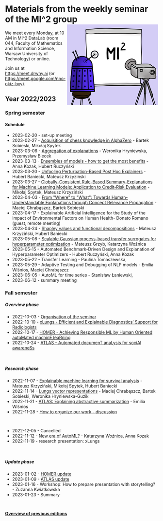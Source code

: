 # Materials from the weekly seminar of the MI^2 group  <img src="prezentacja.png" align="right" width="300"/>

We meet every Monday, at 10 AM in MI^2 DataLab (room 044, Faculty of Mathematics and Information Science, Warsaw University of Technology) or online.

Join us at https://meet.drwhy.ai (or https://meet.google.com/nno-okiz-bxy).

## Year 2022/2023

### Spring semester

#### Schedule

* 2023-02-20 - set-up meeting
* 2023-02-27 - [Acquisition of chess knowledge in AlphaZero](https://github.com/MI2DataLab/MI2DataLab_Seminarium/tree/master/2023/2023_02_27_Acquisition_of_chess_knowledge_in_AlphaZero) - Bartek Sobieski, Mikołaj Spytek
* 2023-03-06 - [Aggregation of explanations](https://github.com/MI2DataLab/MI2DataLab_Seminarium/tree/master/2023/2023_03_06_Ensemble_XAI) - Weronika Hryniewska, Przemysław Biecek
* 2023-03-13 - [Ensembles of models - how to get the most benefits](https://github.com/MI2DataLab/MI2DataLab_Seminarium/tree/master/2023/2023_03_13_ensemble_selection) - Anna Kozak, Hubert Ruczyński
* 2023-03-20 - [Unfooling Perturbation-Based Post Hoc Explainers](https://github.com/MI2DataLab/MI2DataLab_Seminarium/tree/master/2023/2023_03_20_unfooling) - Hubert Baniecki, Mateusz Krzyziński
* 2023-03-27 - [Globally-Consistent Rule-Based Summary-Explanations for Machine Learning Models: Application to Credit-Risk Evaluation](https://github.com/MI2DataLab/MI2DataLab_Seminarium/tree/master/2023/2023_03_27_globally_consistent) - Mikołaj Spytek, Mateusz Krzyziński
* 2023-04-03 - [From "Where" to "What": Towards Human-Understandable Explanations through Concept Relevance Propagation](https://github.com/MI2DataLab/MI2DataLab_Seminarium/tree/master/2023/2023_04_03_from_where_to_what) - Maciej Chrabąszcz, Bartek Sobieski
* 2023-04-17 - Explainable Artificial Intelligence for the Study of the Impact of Environmental Factors on Human Health- Donato Romano (guest, remote meeting)
* 2023-04-24 - [Shapley values and functional decompositions](https://github.com/MI2DataLab/MI2DataLab_Seminarium/tree/master/2023/2023_04_24_shap_functional_decomposition) - Mateusz Krzyziński, Hubert Baniecki
* 2023-05-08 - [Scalable Gaussian process-based transfer surrogates for hyperparameter optimization](https://github.com/MI2DataLab/MI2DataLab_Seminarium/tree/master/2023/2023_05_08_Scalable_Gaussian_process-based_transfer_surrogates_for_hyperparameter_optimization) - Mateusz Grzyb, Katarzyna Woźnica
* 2023-05-15 - Automated Benchmark-Driven Design and Explanation of Hyperparameter Optimizers - Hubert Ruczyński, Anna Kozak
* 2023-05-22 - Transfer Learning - Paulina Tomaszewska,
* 2023-05-29 -  Adaptive Testing and Debugging of NLP models - Emilia Wiśnios, Maciej Chrabąszcz
* 2023-06-05 -  AutoML for time series - Stanisław Łaniewski,
* 2023-06-12  - summary meeting 


### Fall semester



##### Overview phase

* 2022-10-03 - [Organisation of the seminar](https://github.com/MI2DataLab/MI2DataLab_Seminarium/blob/master/2022/2022_10_03_Winter_2022_Seminar_Org/2022_10_03_Winter_2022_Seminar_Org.pdf)
* 2022-10-10 - [xLungs - Efficient and Explainable Diagnostics’ Support for Radiologists](https://github.com/MI2DataLab/MI2DataLab_Seminarium/blob/master/2022/2022_10_10_Overview_xLungs/xLungs%20-%20overview%20presentation.pdf)
* 2022-10-17 - [HOMER - Achieving Responsible ML by Human Oriented autoMated machinE leaRning](https://github.com/MI2DataLab/MI2DataLab_Seminarium/blob/master/2022/2022_10_17_Overview_HOMER/HOMER-overview-presentation.pdf)
* 2022-10-24 - [ATLAS - Automated documenT anaLysis for sociAl awareneSs](https://github.com/MI2DataLab/MI2DataLab_Seminarium/blob/master/2022/2022_10_24_ATLAS_Overview/ATLAS_Overview.pdf)

<br/>

##### Research phase

* 2022-11-07 - [Explainable machine learning for survival analysis](https://github.com/MI2DataLab/MI2DataLab_Seminarium/tree/master/2022/2022_11_07_survsSHAP_survex) - Mateusz Krzyziński, Mikołaj Spytek, Hubert Baniecki
* 2022-11-14 - [Lungs vector representations](https://github.com/MI2DataLab/MI2DataLab_Seminarium/tree/master/2022/2022_11_14_xLungs_vector_representations) - Maciej Chrabąszcz, Bartek Sobieski, Weronika Hryniewska-Guzik
* 2022-11-21 - [ATLAS: Explaining abstractive summarization](https://github.com/MI2DataLab/MI2DataLab_Seminarium/tree/master/2022/2022_11_21_TLDR) - Emilia Wiśnios
* 2022-11-28 - [How to organize our work - discussion](https://github.com/MI2DataLab/MI2DataLab_Seminarium/tree/master/2022/2022_11_28_MI2_Discussion)
<br/>

* 2022-12-05 - Cancelled
* 2022-11-12 - [New era of AutoML?](https://github.com/MI2DataLab/MI2DataLab_Seminarium/tree/master/2022/2022_12_12_HOMER_AutoML) - Katarzyna Woźnica, Anna Kozak
* 2022-11-19 - research presentation: xLungs
<br/>

##### Update phase

* 2023-01-02 - [HOMER update](https://github.com/MI2DataLab/MI2DataLab_Seminarium/tree/master/2023/2023_01_02_HOMER_update)
* 2023-01-09 - [ATLAS update](https://github.com/MI2DataLab/MI2DataLab_Seminarium/tree/master/2023/2023_01_09_ATLAS_update)
* 2023-01-16 - Workshop: How to prepare presentation with storytelling? - Zuzanna Kwiatkowska
* 2023-01-23 - Summary
<br/>

[**Overview of previous editions**](https://github.com/MI2DataLab/MI2DataLab_Seminarium/blob/master/README_ARCHIVE.md) 
